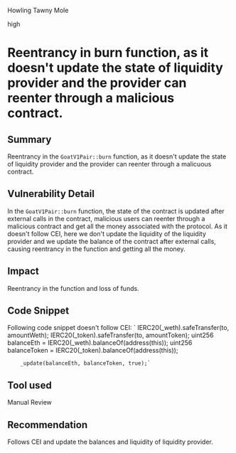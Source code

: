 Howling Tawny Mole

high

# Reentrancy in burn function, as it doesn't update the state of liquidity provider and the provider can reenter through a malicious contract.

## Summary

Reentrancy in the `GoatV1Pair::burn` function, as it doesn't update the state of liquidity provider and the provider can reenter through a malicuous contract.

## Vulnerability Detail

 In the `GoatV1Pair::burn` function, the state of the contract is updated after external calls in the contract, malicious users can reenter through a malicious contract and get all the money associated with the protocol.
As it doesn't follow CEI, here we don't update the liquidity of the liquidity provider and we update the balance of the contract after external calls, causing reentrancy in the function and getting all the money.

## Impact

Reentrancy in the function and loss of funds.


## Code Snippet

Following code snippet doesn't follow CEI:
`
        IERC20(_weth).safeTransfer(to, amountWeth);
        IERC20(_token).safeTransfer(to, amountToken);
        uint256 balanceEth = IERC20(_weth).balanceOf(address(this));
        uint256 balanceToken = IERC20(_token).balanceOf(address(this));

        _update(balanceEth, balanceToken, true);`

## Tool used

Manual Review

## Recommendation

Follows CEI and update the balances and liquidity of liquidity provider.